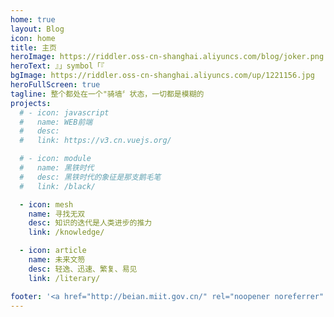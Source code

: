 ```yaml
---
home: true
layout: Blog
icon: home
title: 主页
heroImage: https://riddler.oss-cn-shanghai.aliyuncs.com/blog/joker.png
heroText: 』」symbol「『
bgImage: https://riddler.oss-cn-shanghai.aliyuncs.com/up/1221156.jpg
heroFullScreen: true
tagline: 整个都处在一个"骑墙〞状态，一切都是模糊的
projects:
  # - icon: javascript
  #   name: WEB前端
  #   desc:
  #   link: https://v3.cn.vuejs.org/

  # - icon: module
  #   name: 黑铁时代
  #   desc: 黑铁时代的象征是那支鹅毛笔
  #   link: /black/

  - icon: mesh
    name: 寻找无双
    desc: 知识的迭代是人类进步的推力
    link: /knowledge/

  - icon: article
    name: 未来文笏
    desc: 轻逸、迅速、繁复、易见
    link: /literary/

footer: '<a href="http://beian.miit.gov.cn/" rel="noopener noreferrer" target="_blank">备案号: NULL</a> | <a href="/about/site.html">关于网站</a>'
---
```

